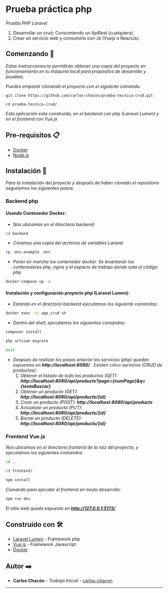 # Prueba práctica php

_Prueba PHP Laravel_
1. Desarrollar un crud; Consumiendo un ApiRest (cualquiera).
2. Crear un servicio web y consumirlo con Js (Vuejs o ReactJs).

## Comenzando 🚀

_Estas instrucciones te permitirán obtener una copia del proyecto en funcionamiento en tu máquina local para propósitos de desarrollo y pruebas._

_Puedes empezar clonando el proyecto con el siguiente comando._

```
git clone https://github.com/carlos-chacon/prueba-tecnica-crud.git
```

```
cd prueba-tecnica-crud/
```

_Esta aplicación esta construida, en el backend con php (Laravel Lumen) y en el frontend con Vue.js_


## Pre-requisitos 📋

- [Docker](https://www.docker.com/)
- [Node.js](https://nodejs.org/en/download/)


## Instalación 🔧

_Para la instalación del proyecto y después de haber clonado el repositorio seguiremos los siguientes pasos:_

### Backend php
#### Usando Contenedor Docker:

- _Nos ubicamos en el directorio backend_

```bash
cd backend
```

- _Creamos una copia del archivos de variables Laravel_

```sh
cp .env.example .env
```

- _Poner en marcha los contenedor docker. Se levantaran los contenedores php, nginx y el espacio de trabajo donde esta el código php_

```sh
docker-compose up -d
```

#### Instalación y configuración proyecto php (Laravel Lumen):

- _Estando en el directorio backend ejecutamos los siguiente comandos:_

```sh
docker exec -it app_crud sh
```

- _Dentro del shell, ejecutamos los siguientes comandos:_

```sh
composer install
```
```sh
php artisan migrate
```
```sh
exit
```

- _Después de realizar los pasos anterior los servicios (php) quedan expuestos en **http://localhost:8080/** ._
    _Existen cinco servicios (CRUD de productos):_
    1. _Obtener el listado de todo los productos (GET): **http://localhost:8080/api/products?page={numPage}&q={textoBuscar}**_
    2. _Obtener un producto (GET): **http://localhost:8080/api/products/{id}**_
    3. _Crear un producto (POST): **http://localhost:8080/api/products**_
    4. _Actualizar un producto (PUT): **http://localhost:8080/api/products/{id}**_
    5. _Borrar un producto (DELETE): **http://localhost:8080/api/products/{id}**_


### Frontend Vue.js

_Nos ubicamos en el directorio frontend de la raíz del proyecto, y ejecutamos los siguientes comandos:_

```sh
cd ..
```
```sh
cd frontend/
```
```sh
npm install
```

_Comando para ejecutar el frontend en modo desarrollo:_
```sh
npm run dev
```

_El sitio web queda expuesto en **http://127.0.0.1:5173/**_

## Construido con 🛠️

* [Laravel Lumen](https://lumen.laravel.com/) - Framework php
* [Vue.js](https://vuejs.org/) - Framework Javascript
* [Docker](https://www.docker.com/)

## Autor ✒️


* **Carlos Chacón** - *Trabajo Inicial* - [carlos-chacon](https://github.com/carlos-chacon)

---